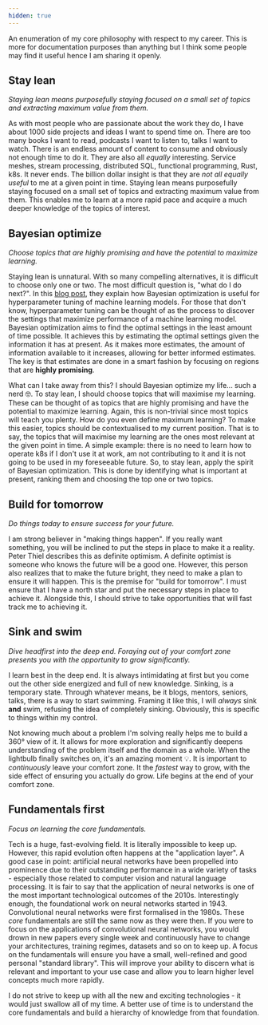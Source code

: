 ```yaml
---
hidden: true
---
```


An enumeration of my core philosophy with respect to my career. This is more for documentation purposes than anything but I think some people may find it useful hence I am sharing it openly.

## Stay lean

*Staying lean means purposefully staying focused on a small set of topics and extracting maximum value from them.*

As with most people who are passionate about the work they do, I have about 1000 side projects and ideas I want to spend time on. There are too many books I want to read, podcasts I want to listen to, talks I want to watch. There is an endless amount of content to consume and obviously not enough time to do it. They are also all *equally* interesting. Service meshes, stream processing, distributed SQL, functional programming, Rust, k8s. It never ends. The billion dollar insight is that they are *not all equally useful* to me at a given point in time. Staying lean means purposefully staying focused on a small set of topics and extracting maximum value from them. This enables me to learn at a more rapid pace and acquire a much deeper knowledge of the topics of interest.

## Bayesian optimize

*Choose topics that are highly promising and have the potential to maximize learning.*

Staying lean is unnatural. With so many compelling alternatives, it is difficult to choose only one or two. The most difficult question is, "what do I do next?". In this [blog post](https://distill.pub/2020/bayesian-optimization/), they explain how Bayesian optimization is useful for hyperparameter tuning of machine learning models. For those that don't know, hyperparameter tuning can be thought of as the process to discover the settings that maximize performance of a machine learning model. Bayesian optimization aims to find the optimal settings in the least amount of time possible. It achieves this by estimating the optimal settings given the information it has at present. As it makes more estimates, the amount of information available to it increases, allowing for better informed estimates. The key is that estimates are done in a smart fashion by focusing on regions that are **highly promising**.

What can I take away from this? I should Bayesian optimize my life... such a nerd 🤓. To stay lean, I should choose topics that will maximise my learning. These can be thought of as topics that are highly promising and have the potential to maximize learning. Again, this is non-trivial since most topics will teach you plenty. How do you even define maximum learning? To make this easier, topics should be contextualised to my current position. That is to say, the topics that will maximise my learning are the ones most relevant at the given point in time. A simple example: there is no need to learn how to operate k8s if I don't use it at work, am not contributing to it and it is not going to be used in my foreseeable future. So, to stay lean, apply the spirit of Bayesian optimization. This is done by identifying what is important at present, ranking them and choosing the top one or two topics.

## Build for tomorrow

*Do things today to ensure success for your future.*

I am strong believer in "making things happen". If you really want something, you will be inclined to put the steps in place to make it a reality. Peter Thiel describes this as definite optimism. A definite optimist is someone who knows the future will be a good one. However, this person also realizes that to make the future bright, they need to make a plan to ensure it will happen. This is the premise for "build for tomorrow". I must ensure that I have a north star and put the necessary steps in place to achieve it. Alongside this, I should strive to take opportunities that will fast track me to achieving it.

## Sink and swim

*Dive headfirst into the deep end. Foraying out of your comfort zone presents you with the opportunity to grow significantly.*

I learn best in the deep end. It is always intimidating at first but you come out the other side energized and full of new knowledge. Sinking, is a temporary state. Through whatever means, be it blogs, mentors, seniors, talks, there is a way to start swimming. Framing it like this, I will *always* sink **and** swim, refusing the idea of completely sinking. Obviously, this is specific to things within my control.

Not knowing much about a problem I'm solving really helps me to build a 360° view of it. It allows for more exploration and significantly deepens understanding of the problem itself and the domain as a whole. When the lightbulb finally switches on, it's an amazing moment 💡. It is important to *continuously* leave your comfort zone. It the *fastest* way to grow, with the side effect of ensuring you actually do grow. Life begins at the end of your comfort zone.

## Fundamentals first

*Focus on learning the core fundamentals.*

Tech is a huge, fast-evolving field. It is literally impossible to keep up. However, this rapid evolution often happens at the "application layer". A good case in point: artificial neural networks have been propelled into prominence due to their outstanding performance in a wide variety of tasks - especially those related to computer vision and natural language processing. It is fair to say that the application of neural networks is one of the most important technological outcomes of the 2010s. Interestingly enough, the foundational work on neural networks started in 1943. Convolutional neural networks were first formalised in the 1980s. These *core* fundamentals are still the same now as they were then. If you were to focus on the applications of convolutional neural networks, you would drown in new papers every single week and continuously have to change your architectures, training regimes, datasets and so on to keep up. A focus on the fundamentals will ensure you have a small, well-refined and good personal "standard library". This will improve your ability to discern what is relevant and important to your use case and allow you to learn higher level concepts much more rapidly.

I do not strive to keep up with all the new and exciting technologies - it would just swallow all of my time. A better use of time is to understand the core fundamentals and build a hierarchy of knowledge from that foundation.

